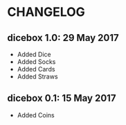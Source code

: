 # CHANGELOG

## dicebox 1.0: 29 May 2017

* Added Dice
* Added Socks
* Added Cards
* Added Straws

## dicebox 0.1: 15 May 2017

* Added Coins
